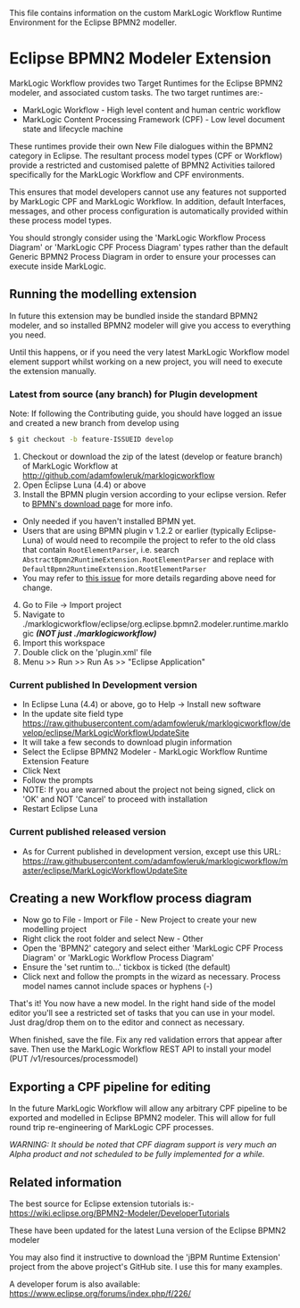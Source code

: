 This file contains information on the custom MarkLogic Workflow Runtime Environment for the Eclipse BPMN2 modeller.

# Eclipse BPMN2 Modeler Extension

MarkLogic Workflow provides two Target Runtimes for the Eclipse BPMN2 modeler, and associated custom tasks. The two
target runtimes are:-
- MarkLogic Workflow - High level content and human centric workflow
- MarkLogic Content Processing Framework (CPF) - Low level document state and lifecycle machine

These runtimes provide their own New File dialogues within the BPMN2 category in Eclipse. The resultant process model
types (CPF or Workflow) provide a restricted and customised palette of BPMN2 Activities tailored specifically for
the MarkLogic Workflow and CPF environments.

This ensures that model developers cannot use any features not supported by MarkLogic CPF and MarkLogic Workflow. In
addition, default Interfaces, messages, and other process configuration is automatically provided within these process
model types.

You should strongly consider using the 'MarkLogic Workflow Process Diagram' or 'MarkLogic CPF Process Diagram' types
rather than the default Generic BPMN2 Process Diagram in order to ensure your processes can execute inside MarkLogic.

## Running the modelling extension

In future this extension may be bundled inside the standard BPMN2 modeler, and so installed BPMN2 modeler will give
you access to everything you need.

Until this happens, or if you need the very latest MarkLogic Workflow model element support whilst working on a new
project, you will need to execute the extension manually.

### Latest from source (any branch) for Plugin development

Note: If following the Contributing guide, you should have logged an issue and created a new branch from develop using
```sh
$ git checkout -b feature-ISSUEID develop
```

1. Checkout or download the zip of the latest (develop or feature branch) of MarkLogic Workflow at http://github.com/adamfowleruk/marklogicworkflow
2. Open Eclipse Luna (4.4) or above
3. Install the BPMN plugin version according to your eclipse version. Refer to [BPMN's download page](http://www.eclipse.org/bpmn2-modeler/downloads.php "BPMN download page") for more info. 
  * Only needed if you haven't installed BPMN yet.  
  * Users that are using BPMN plugin v 1.2.2 or earlier (typically Eclipse-Luna) of would need to recompile the project to refer to the old class that contain ```RootElementParser```, i.e. search ```AbstractBpmn2RuntimeExtension.RootElementParser``` and replace with ```DefaultBpmn2RuntimeExtension.RootElementParser```
  * You may refer to [this issue](https://www.eclipse.org/forums/index.php/t/1074631/) for more details regarding above need for change.
4. Go to File -> Import project
5. Navigate to ./marklogicworkflow/eclipse/org.eclipse.bpmn2.modeler.runtime.marklogic _**(NOT just ./marklogicworkflow)**_
6. Import this workspace
7. Double click on the 'plugin.xml' file
8. Menu >> Run >> Run As >> "Eclipse Application"

### Current published In Development version

- In Eclipse Luna (4.4) or above, go to Help -> Install new software
- In the update site field type https://raw.githubusercontent.com/adamfowleruk/marklogicworkflow/develop/eclipse/MarkLogicWorkflowUpdateSite
- It will take a few seconds to download plugin information
- Select the Eclipse BPMN2 Modeler - MarkLogic Workflow Runtime Extension Feature
- Click Next
- Follow the prompts
 - NOTE: If you are warned about the project not being signed, click on 'OK' and NOT 'Cancel' to proceed with installation
- Restart Eclipse Luna

### Current published released version

- As for Current published in development version, except use this URL: https://raw.githubusercontent.com/adamfowleruk/marklogicworkflow/master/eclipse/MarkLogicWorkflowUpdateSite

## Creating a new Workflow process diagram

- Now go to File - Import or File - New Project to create your new modelling project
- Right click the root folder and select New - Other
- Open the 'BPMN2' category and select either 'MarkLogic CPF Process Diagram' or 'MarkLogic Workflow Process Diagram'
- Ensure the 'set runtim to...' tickbox is ticked (the default)
- Click next and follow the prompts in the wizard as necessary. Process model names cannot include spaces or hyphens (-)

That's it! You now have a new model. In the right hand side of the model editor you'll see a restricted set of tasks that
you can use in your model. Just drag/drop them on to the editor and connect as necessary.

When finished, save the file. Fix any red validation errors that appear after save. Then use the MarkLogic Workflow
REST API to install your model (PUT /v1/resources/processmodel)

## Exporting a CPF pipeline for editing

In the future MarkLogic Workflow will allow any arbitrary CPF pipeline to be exported and modelled in Eclipse BPMN2
modeler. This will allow for full round trip re-engineering of MarkLogic CPF processes.

*WARNING: It should be noted that CPF diagram support is very much an Alpha product and not scheduled to be fully
implemented for a while.*

## Related information

The best source for Eclipse extension tutorials is:-
https://wiki.eclipse.org/BPMN2-Modeler/DeveloperTutorials

These have been updated for the latest Luna version of the Eclipse BPMN2 modeler

You may also find it instructive to download the 'jBPM Runtime Extension' project from the above project's GitHub site.
 I use this for many examples.

A developer forum is also available: https://www.eclipse.org/forums/index.php/f/226/
